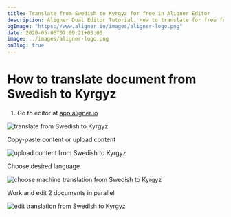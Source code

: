 ```yaml
---
title: Translate from Swedish to Kyrgyz for free in Aligner Editor
description: Aligner Dual Editor Tutorial. How to translate for free from Swedish to Kyrgyz. Aligner is multilingual document management platform. 
ogImage: "https://www.aligner.io/images/aligner-logo.png"
date: 2020-05-06T07:09:21+03:00
image: ../images/aligner-logo.png
onBlog: true
---
```


# How to translate document from Swedish to Kyrgyz

1. Go to editor at [app.aligner.io](https://app.aligner.io "Aligner App web page")

![translate from Swedish to Kyrgyz](../aligner-blank-editor.png "translate from Swedish to Kyrgyz")

Copy-paste content or upload content

![upload content from Swedish to Kyrgyz](../aligner-uploaded-document.png "upload content from Swedish to Kyrgyz")

Choose desired language

![choose machine translation from Swedish to Kyrgyz](../aligner-language-dropdown.png "choose machine translation from Swedish to Kyrgyz")

Work and edit 2 documents in parallel

![edit translation from Swedish to Kyrgyz](../aligner-double-sitded-editor.png "edit translation from Swedish to Kyrgyz")

